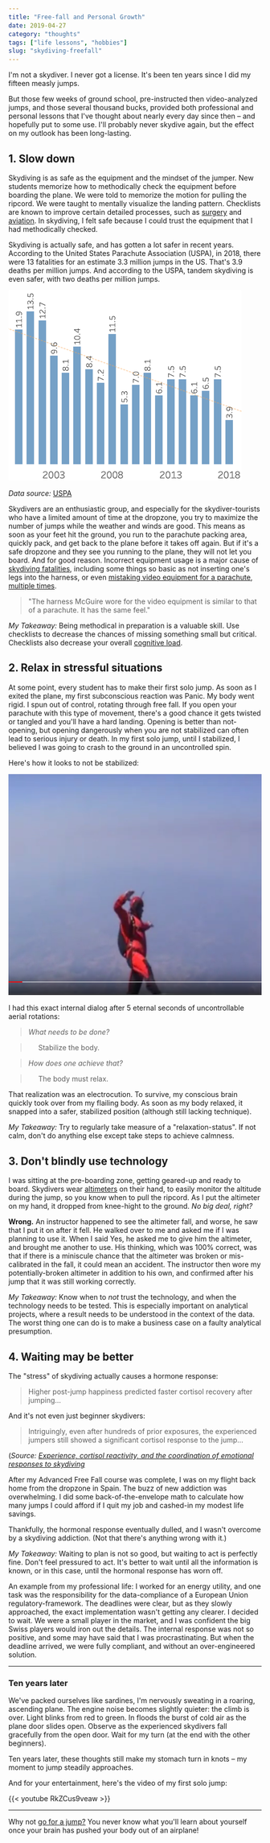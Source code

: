 ```yaml
---
title: "Free-fall and Personal Growth"
date: 2019-04-27
category: "thoughts"
tags: ["life lessons", "hobbies"]
slug: "skydiving-freefall"
---
```


I'm not a skydiver. I never got a license. It's been ten years since I did my  fifteen measly jumps.

But those few weeks of ground school, pre-instructed then video-analyzed jumps, and those several thousand bucks, provided both professional and personal lessons that I've thought about nearly every day since then &ndash; and hopefully put to some use. I'll probably never skydive again, but the effect on my outlook has been long-lasting.

## 1. Slow down

Skydiving is as safe as the equipment and the mindset of the jumper. New students memorize how to methodically check the equipment before boarding the plane.
We were told to memorize the motion for pulling the ripcord.
We were taught to mentally visualize the landing pattern.
Checklists are known to improve certain detailed processes, such as [surgery](https://news.ycombinator.com/item?id=19682451) and [aviation](https://en.wikipedia.org/wiki/Preflight_checklist).
In skydiving, I felt safe because I could trust the equipment that I had methodically checked.

Skydiving is actually safe, and has gotten a lot safer in recent years. According to the United States Parachute Association (USPA), in 2018, there were 13 fatalities for an estimate 3.3 million jumps in the US. That's 3.9 deaths per million jumps. And according to the USPA, tandem skydiving is even safer, with two deaths per million jumps.

![Skydiving Fatalities Dataviz!](/images/skydiving_fatalities_dataviz.png)

*Data source:* [USPA](https://uspa.org/Find/FAQs/Safety)

Skydivers are an enthusiastic group, and especially for the skydiver-tourists who have a limited amount of time at the dropzone, you try to maximize the number of jumps while the weather and winds are good.
This means as soon as your feet hit the ground, you run to the parachute packing area, quickly pack, and get back to the plane before it takes off again.
But if it's a safe dropzone and they see you running to the plane, they will not let you board.
And for good reason.
Incorrect equipment usage is a major cause of [skydiving fatalities](https://www.dropzone.com/fatalities/), including some things so basic as not inserting one's legs into the harness, or even [mistaking video equipment for a parachute, multiple times](https://apnews.com/061807bba937de09d52077b194ee6f54).

> "The harness McGuire wore for the video equipment is similar to that of a parachute. It has the same feel."

*My Takeaway:* Being methodical in preparation is a valuable skill. Use checklists to decrease the chances of missing something small but critical. Checklists also decrease your overall [cognitive load](https://en.wikipedia.org/wiki/Cognitive_load).

## 2. Relax in stressful situations

At some point, every student has to make their first solo jump. As soon as I exited the plane, my first subconscious reaction was Panic. My body went rigid.
I spun out of control, rotating through free fall.
If you open your parachute with this type of movement, there's a good chance it gets twisted or tangled and you'll have a hard landing. Opening is better than not-opening, but opening dangerously when you are not stabilized can often lead to serious injury or death. In my first solo jump, until I stabilized, I believed I was going to crash to the ground in an uncontrolled spin.

Here's how it looks to not be stabilized:

![not how to skydive](/images/skydiving_01.png)

I had this exact internal dialog after 5 eternal seconds of uncontrollable aerial rotations:

> *What needs to be done?*

> &nbsp;&nbsp;&nbsp;&nbsp;&nbsp;Stabilize the body.

> *How does one achieve that?*

> &nbsp;&nbsp;&nbsp;&nbsp;&nbsp;The body must relax.

That realization was an electrocution. To survive, my conscious brain quickly took over from my flailing body. As soon as my body relaxed, it snapped into a safer, stabilized position (although still lacking technique).

*My Takeaway:* Try to regularly take measure of a "relaxation-status". If not calm, don't do anything else except take steps to achieve calmness.

## 3. Don't blindly use technology

I was sitting at the pre-boarding zone, getting geared-up and ready to board. Skydivers wear [altimeters](https://en.wikipedia.org/wiki/Altimeter#/media/File:Hand-mounted_skydiving_altimeter_with_analogue_display_being_used_in_free_fall.jpg) on their hand, to easily monitor the altitude during the jump, so you know when to pull the ripcord. As I put the altimeter on my hand, it dropped from knee-hight to the ground. *No big deal, right?*

**Wrong.** An instructor happened to see the altimeter fall, and worse, he saw that I put it on after it fell. He walked over to me and asked me if I was planning to use it. When I said Yes, he asked me to give him the altimeter, and brought me another to use. His thinking, which was 100% correct, was that if there is a miniscule chance that the altimeter was broken or mis-calibrated in the fall, it could mean an accident. The instructor then wore my potentially-broken altimeter in addition to his own, and confirmed after his jump that it was still working correctly.

*My Takeaway:* Know when to *not* trust the technology, and when the technology needs to be tested. This is especially important on analytical projects, where a result needs to be understood in the context of the data. The worst thing one can do is to make a business case on a faulty analytical presumption.

## 4. Waiting may be better

The "stress" of skydiving actually causes a hormone response:

> Higher post-jump happiness predicted faster cortisol recovery after jumping...

And it's not even just beginner skydivers:

> Intriguingly, even after hundreds of prior exposures, the experienced jumpers still showed a significant cortisol response to the jump...

(*Source: [Experience, cortisol reactivity, and the coordination of emotional responses to skydiving](https://www.ncbi.nlm.nih.gov/pmc/articles/PMC4373275/)*

After my Advanced Free Fall course was complete, I was on my flight back home from the dropzone in Spain. The buzz of new addiction was overwhelming. I did some back-of-the-envelope math to calculate how many jumps I could afford if I quit my job and cashed-in my modest life savings.

Thankfully, the hormonal response eventually dulled, and I wasn't overcome by a skydiving addiction. (Not that there's anything wrong with it.)

*My Takeaway:* Waiting to plan is not so good, but waiting to act is perfectly fine. Don't feel pressured to act. It's better to wait until all the information is known, or in this case, until the hormonal response has worn off.

An example from my professional life: I worked for an energy utility, and one task was the responsibility for the data-compliance of a European Union regulatory-framework. The deadlines were clear, but as they slowly approached, the exact implementation wasn't getting any clearer. I decided to wait. We were a small player in the market, and I was confident the big Swiss players would iron out the details. The internal response was not so positive, and some may have said that I was procrastinating. But when the deadline arrived, we were fully compliant, and without an over-engineered solution.

---------------

### Ten years later

We've packed ourselves like sardines, I'm nervously sweating in a roaring, ascending plane.
The engine noise becomes slightly quieter: the climb is over.
Light blinks from red to green.
In floods the burst of cold air as the plane door slides open.
Observe as the experienced skydivers fall gracefully from the open door.
Wait for my turn (at the end with the other beginners).

Ten years later, these thoughts still make my stomach turn in knots &ndash; my moment to jump steadily approaches.

And for your entertainment, here's the video of my first solo jump:

{{< youtube RkZCus9veaw >}}

---------------

Why not [go for a jump?](https://www.dropzone.com/dropzones/) You never know what you'll learn about yourself once your brain has pushed your body out of an airplane!

